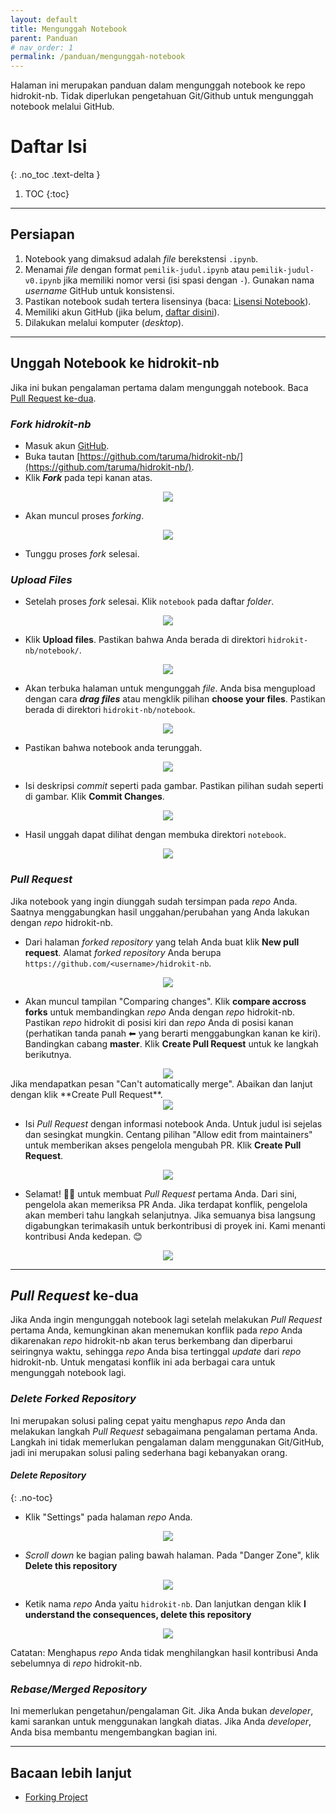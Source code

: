 ```yaml
---
layout: default
title: Mengunggah Notebook
parent: Panduan
# nav_order: 1
permalink: /panduan/mengunggah-notebook
---
```


Halaman ini merupakan panduan dalam mengunggah notebook ke repo hidrokit-nb. Tidak diperlukan pengetahuan Git/Github untuk mengunggah notebook melalui GitHub.

# Daftar Isi
{: .no_toc .text-delta }

1. TOC
{:toc}

---
## Persiapan

1. Notebook yang dimaksud adalah _file_ berekstensi `.ipynb`.
1. Menamai _file_ dengan format `pemilik-judul.ipynb` atau `pemilik-judul-v0.ipynb` jika memiliki nomor versi (isi spasi dengan `-`). Gunakan nama _username_ GitHub untuk konsistensi.
1. Pastikan notebook sudah tertera lisensinya (baca: [Lisensi Notebook](/panduan/lisensi-notebook)).
1. Memiliki akun GitHub (jika belum, [daftar disini](https://github.com/join)).
1. Dilakukan melalui komputer (_desktop_).

---
## Unggah Notebook ke hidrokit-nb

Jika ini bukan pengalaman pertama dalam mengunggah notebook. Baca [Pull Request ke-dua](#pull-request-ke-dua).

### *Fork hidrokit-nb*
- Masuk akun [GitHub](https://github.com/login).
- Buka tautan [https://github.com/taruma/hidrokit-nb/](https://github.com/taruma/hidrokit-nb/).
- Klik ___Fork___ pada tepi kanan atas.
<div align="center">
    <img src="{{ site.baseurl }}/assets/images/panduan/unggah_notebook_00.png"><br>
</div>

- Akan muncul proses _forking_.
<div align="center">
    <img src="{{ site.baseurl }}/assets/images/panduan/unggah_notebook_01.png"><br>
</div>

- Tunggu proses _fork_ selesai.

### _Upload Files_
- Setelah proses _fork_ selesai. Klik `notebook` pada daftar _folder_.
<div align="center">
    <img src="{{ site.baseurl }}/assets/images/panduan/unggah_notebook_02.png"><br>
</div>

- Klik __Upload files__. Pastikan bahwa Anda berada di direktori `hidrokit-nb/notebook/`.
<div align="center">
    <img src="{{ site.baseurl }}/assets/images/panduan/unggah_notebook_03.png"><br>
</div>

- Akan terbuka halaman untuk mengunggah _file_. Anda bisa mengupload dengan cara ___drag files___ atau mengklik pilihan __choose your files__. Pastikan berada di direktori `hidrokit-nb/notebook`.
<div align="center">
    <img src="{{ site.baseurl }}/assets/images/panduan/unggah_notebook_04.png"><br>
</div>

- Pastikan bahwa notebook anda terunggah.
<div align="center">
    <img src="{{ site.baseurl }}/assets/images/panduan/unggah_notebook_05.png"><br>
</div>

- Isi deskripsi _commit_ seperti pada gambar. Pastikan pilihan sudah seperti di gambar. Klik **Commit Changes**. 
<div align="center">
    <img src="{{ site.baseurl }}/assets/images/panduan/unggah_notebook_06.png"><br>
</div>

- Hasil unggah dapat dilihat dengan membuka direktori `notebook`.
<div align="center">
    <img src="{{ site.baseurl }}/assets/images/panduan/unggah_notebook_07.png"><br>
</div>

### _Pull Request_

Jika notebook yang ingin diunggah sudah tersimpan pada _repo_ Anda. Saatnya menggabungkan hasil unggahan/perubahan yang Anda lakukan dengan _repo_ hidrokit-nb. 

- Dari halaman _forked repository_ yang telah Anda buat klik **New pull request**. Alamat _forked repository_ Anda berupa `https://github.com/<username>/hidrokit-nb`.
<div align="center">
    <img src="{{ site.baseurl }}/assets/images/panduan/unggah_notebook_08.png"><br>
</div>

- Akan muncul tampilan "Comparing changes". Klik **compare accross forks** untuk membandingkan _repo_ Anda dengan _repo_ hidrokit-nb. Pastikan _repo_ hidrokit di posisi kiri dan _repo_ Anda di posisi kanan (perhatikan tanda panah ⬅ yang berarti menggabungkan kanan ke kiri). Bandingkan cabang **master**. Klik **Create Pull Request** untuk ke langkah berikutnya.
<div align="center">
    <img src="{{ site.baseurl }}/assets/images/panduan/unggah_notebook_09.png"><br>
</div>
Jika mendapatkan pesan "Can't automatically merge". Abaikan dan lanjut dengan klik **Create Pull Request**.
<div align="center">
    <img src="{{ site.baseurl }}/assets/images/panduan/unggah_notebook_10.png"><br>
</div>

- Isi _Pull Request_ dengan informasi notebook Anda. Untuk judul isi sejelas dan sesingkat mungkin. Centang pilihan "Allow edit from maintainers" untuk memberikan akses pengelola mengubah PR. Klik **Create Pull Request**.
<div align="center">
    <img src="{{ site.baseurl }}/assets/images/panduan/unggah_notebook_11.png"><br>
</div>

- Selamat! 🎉🎉 untuk membuat _Pull Request_ pertama Anda. Dari sini, pengelola akan memeriksa PR Anda. Jika terdapat konflik, pengelola akan memberi tahu langkah selanjutnya. Jika semuanya bisa langsung digabungkan terimakasih untuk berkontribusi di proyek ini. Kami menanti kontribusi Anda kedepan. 😊
<div align="center">
    <img src="{{ site.baseurl }}/assets/images/panduan/unggah_notebook_12.png"><br>
</div>

---
## *Pull Request* ke-dua

Jika Anda ingin mengunggah notebook lagi setelah melakukan _Pull Request_ pertama Anda, kemungkinan akan menemukan konflik pada _repo_ Anda dikarenakan _repo_ hidrokit-nb akan terus berkembang dan diperbarui seiringnya waktu, sehingga _repo_ Anda bisa tertinggal _update_ dari _repo_ hidrokit-nb. Untuk mengatasi konflik ini ada berbagai cara untuk mengunggah notebook lagi.

### _Delete Forked Repository_

Ini merupakan solusi paling cepat yaitu menghapus _repo_ Anda dan melakukan langkah *Pull Request* sebagaimana pengalaman pertama Anda. Langkah ini tidak memerlukan pengalaman dalam menggunakan Git/GitHub, jadi ini merupakan solusi paling sederhana bagi kebanyakan orang. 

#### _Delete Repository_
{: .no-toc}
- Klik "Settings" pada halaman _repo_ Anda. 
<div align="center">
    <img src="{{ site.baseurl }}/assets/images/panduan/delete_fork_00.png"><br>
</div>

- _Scroll down_ ke bagian paling bawah halaman. Pada "Danger Zone", klik **Delete this repository**
<div align="center">
    <img src="{{ site.baseurl }}/assets/images/panduan/delete_fork_01.png"><br>
</div>

- Ketik nama _repo_ Anda yaitu `hidrokit-nb`. Dan lanjutkan dengan klik **I understand the consequences, delete this repository**
<div align="center">
    <img src="{{ site.baseurl }}/assets/images/panduan/delete_fork_02.png"><br>
</div>

Catatan: Menghapus _repo_ Anda tidak menghilangkan hasil kontribusi Anda sebelumnya di _repo_ hidrokit-nb. 

### _Rebase/Merged Repository_

Ini memerlukan pengetahun/pengalaman Git. Jika Anda bukan _developer_, kami sarankan untuk menggunakan langkah diatas. Jika Anda _developer_, Anda bisa membantu mengembangkan bagian ini. 

---
## Bacaan lebih lanjut
- [Forking Project](https://guides.github.com/activities/forking/)

